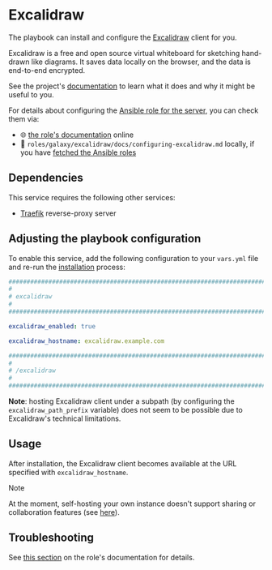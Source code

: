 <!--
SPDX-FileCopyrightText: 2020 - 2024 MDAD project contributors
SPDX-FileCopyrightText: 2020 - 2024 Slavi Pantaleev
SPDX-FileCopyrightText: 2020 Aaron Raimist
SPDX-FileCopyrightText: 2020 Chris van Dijk
SPDX-FileCopyrightText: 2020 Dominik Zajac
SPDX-FileCopyrightText: 2020 Mickaël Cornière
SPDX-FileCopyrightText: 2022 François Darveau
SPDX-FileCopyrightText: 2022 Julian Foad
SPDX-FileCopyrightText: 2022 Warren Bailey
SPDX-FileCopyrightText: 2023 Antonis Christofides
SPDX-FileCopyrightText: 2023 Felix Stupp
SPDX-FileCopyrightText: 2023 Julian-Samuel Gebühr
SPDX-FileCopyrightText: 2023 Pierre 'McFly' Marty
SPDX-FileCopyrightText: 2024 - 2025 Suguru Hirahara

SPDX-License-Identifier: AGPL-3.0-or-later
-->

# Excalidraw

The playbook can install and configure the [Excalidraw](https://excalidraw.com/) client for you.

Excalidraw is a free and open source virtual whiteboard for sketching hand-drawn like diagrams. It saves data locally on the browser, and the data is end-to-end encrypted.

See the project's [documentation](https://docs.excalidraw.com/) to learn what it does and why it might be useful to you.

For details about configuring the [Ansible role for the server](https://github.com/mother-of-all-self-hosting/ansible-role-excalidraw), you can check them via:
- 🌐 [the role's documentation](https://github.com/mother-of-all-self-hosting/ansible-role-excalidraw/blob/main/docs/configuring-excalidraw.md) online
- 📁 `roles/galaxy/excalidraw/docs/configuring-excalidraw.md` locally, if you have [fetched the Ansible roles](../installing.md)

## Dependencies

This service requires the following other services:

- [Traefik](traefik.md) reverse-proxy server

## Adjusting the playbook configuration

To enable this service, add the following configuration to your `vars.yml` file and re-run the [installation](../installing.md) process:

```yaml
########################################################################
#                                                                      #
# excalidraw                                                           #
#                                                                      #
########################################################################

excalidraw_enabled: true

excalidraw_hostname: excalidraw.example.com

########################################################################
#                                                                      #
# /excalidraw                                                          #
#                                                                      #
########################################################################
```

**Note**: hosting Excalidraw client under a subpath (by configuring the `excalidraw_path_prefix` variable) does not seem to be possible due to Excalidraw's technical limitations.

## Usage

After installation, the Excalidraw client becomes available at the URL specified with `excalidraw_hostname`.

>[!NOTE]
> At the moment, self-hosting your own instance doesn't support sharing or collaboration features (see [here](https://docs.excalidraw.com/docs/introduction/development#self-hosting)).

## Troubleshooting

See [this section](https://github.com/mother-of-all-self-hosting/ansible-role-excalidraw/blob/main/docs/configuring-excalidraw.md#troubleshooting) on the role's documentation for details.
